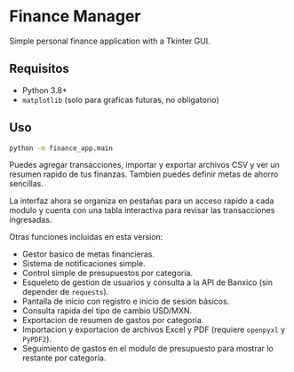 # Finance Manager

Simple personal finance application with a Tkinter GUI.

## Requisitos
- Python 3.8+
- `matplotlib` (solo para graficas futuras, no obligatorio)

## Uso
```bash
python -m finance_app.main
```

Puedes agregar transacciones, importar y exportar archivos CSV y ver un resumen rapido de tus finanzas. Tambien puedes definir metas de ahorro sencillas.

La interfaz ahora se organiza en pestañas para un acceso rapido a cada modulo y cuenta con una tabla interactiva para revisar las transacciones ingresadas.

Otras funciones incluidas en esta version:

- Gestor basico de metas financieras.
- Sistema de notificaciones simple.
- Control simple de presupuestos por categoria.
- Esqueleto de gestion de usuarios y consulta a la API de Banxico (sin depender de `requests`).
- Pantalla de inicio con registro e inicio de sesión básicos.
- Consulta rapida del tipo de cambio USD/MXN.
- Exportacion de resumen de gastos por categoria.
- Importacion y exportacion de archivos Excel y PDF (requiere `openpyxl` y
  `PyPDF2`).
- Seguimiento de gastos en el modulo de presupuesto para mostrar lo restante por
  categoria.
